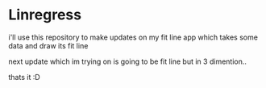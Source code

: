 # Linregress

i'll use this repository to make updates on my fit line app which takes some data and draw its fit line

next update which im trying on is going to be fit line but in 3 dimention..

thats it :D